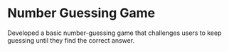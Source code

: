 # Number Guessing Game
Developed a basic number-guessing game that challenges users to keep guessing until they find the correct answer.
